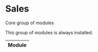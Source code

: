 # Sales

Core group of modules

This group of modules is always installed.

| Module                                   |
| ---------------------------------------- |